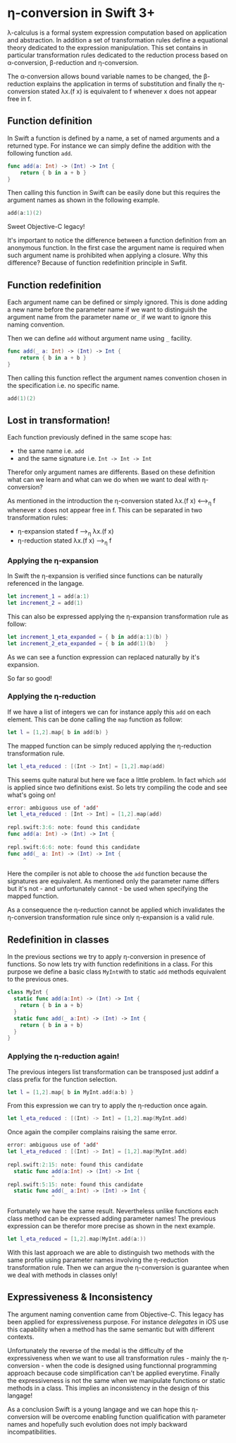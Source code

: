 # &eta;-conversion in Swift 3+

&lambda;-calculus is a formal system expression computation based on application and abstraction. 
In addition a set of transformation rules define a equational theory dedicated to the expression
manipulation. This set contains in particular transformation rules dedicated to the reduction process
based on &alpha;-conversion, &beta;-reduction and &eta;-conversion. 

The &alpha;-conversion allows bound variable names to be changed, the &beta;-reduction explains
the application in terms of substitution and finally the &eta;-conversion stated &lambda;x.(f x) 
is equivalent to f whenever x does not appear free in f.

## Function definition

In Swift a function is defined by a name, a set of named arguments and a returned type. For instance we can
simply define the addition with the following function `add`.

```Swift
func add(a: Int) -> (Int) -> Int {
    return { b in a + b }
}
```

Then calling this function in Swift can be easily done but this requires the argument names as shown in the following 
example.

```Swift
add(a:1)(2)
```

Sweet Objective-C legacy!

It's important to notice the difference between a function definition from an anonymous function. In the first
case the argument name is required when such argument name is prohibited when applying a closure. Why this 
difference? Because of function redefinition principle in Swfit.

## Function redefinition 

Each argument name can be defined or simply ignored. This is done adding a new name before the parameter name 
if we want to distinguish the argument name from the parameter name or`_` if we want to ignore this naming 
convention.

Then we can define `add`  without argument name using `_` facility.

```Swift
func add(_ a: Int) -> (Int) -> Int {
    return { b in a + b }
}
```

Then calling this function reflect the argument names convention chosen in the specification i.e. no specific
name.

```Swift
add(1)(2)
```

## Lost in transformation!

Each function previously defined in the same scope has:
- the same name i.e. `add`
- and the same signature i.e. `Int -> Int -> Int`

Therefor only argument names are differents. Based on these definition what can we learn and what can we do when
we want to deal with &eta;-conversion? 

As mentioned in the introduction the &eta;-conversion stated &lambda;x.(f x) &longleftrightarrow;<sub>&eta;</sub> f whenever x does not appear free in f. This can be separated in two transformation rules:
- &eta;-expansion stated f &longrightarrow;<sub>&eta;</sub> &lambda;x.(f x)
- &eta;-reduction stated &lambda;x.(f x) &longrightarrow;<sub>&eta;</sub> f 

### Applying the &eta;-expansion

In Swift the &eta;-expansion is verified since functions can be naturally referenced in the langage.

```Swift
let increment_1 = add(a:1)
let increment_2 = add(1)
```

This can also be expressed applying the &eta;-expansion transformation rule as follow:

```Swift
let increment_1_eta_expanded = { b in add(a:1)(b) }
let increment_2_eta_expanded = { b in add(1)(b)   }
```

As we can see a function expression can replaced naturally by it's expansion.

So far so good!

### Applying the &eta;-reduction

If we have a list of integers we can for instance apply this `add` on each element. 
This can be done calling the `map` function as follow:

```Swift
let l = [1,2].map{ b in add(b) }
```

The mapped function can be simply reduced applying the &eta;-reduction transformation rule.

```Swift
let l_eta_reduced : [(Int -> Int] = [1,2].map(add)
```

This seems quite natural but here we face a little problem. In fact which `add` is applied 
since two definitions exist. So lets try compiling the code and see what's going on! 

```Swift
error: ambiguous use of 'add'
let l_eta_reduced : [Int -> Int] = [1,2].map(add)
                                         ^
repl.swift:3:6: note: found this candidate
func add(a: Int) -> (Int) -> Int {
     ^
repl.swift:6:6: note: found this candidate
func add(_ a: Int) -> (Int) -> Int {
     ^
```

Here the compiler is not able to choose the `add` function because the signatures are equivalent. 
As mentioned only the parameter name differs but it's not - and unfortunately cannot - be used when 
specifying the mapped function.

As a consequence the &eta;-reduction cannot be applied which invalidates the &eta;-conversion transformation 
rule since only &eta;-expansion is a valid rule.

## Redefinition in classes

In the previous sections we try to apply &eta;-conversion in presence of functions. So now lets try with function 
redefinitions in a class. For this purpose we define a basic class `MyInt`with to static `add` methods equivalent
to the previous ones.

```Swift
class MyInt {
  static func add(a:Int) -> (Int) -> Int { 
    return { b in a + b}
  }  
  static func add(_ a:Int) -> (Int) -> Int { 
    return { b in a + b}
  }
}
```

### Applying the &eta;-reduction again!

The previous integers list transformation can be transposed just addinf a class prefix for the function selection.

```Swift
let l = [1,2].map{ b in MyInt.add(a:b) }
```

From this expression we can try to apply the &eta;-reduction once again.

```Swift
let l_eta_reduced : [(Int) -> Int] = [1,2].map(MyInt.add) 
```

 Once again the compiler complains raising the same error. 

```Swift
error: ambiguous use of 'add'
let l_eta_reduced : [(Int) -> Int] = [1,2].map(MyInt.add)
                                               ^
repl.swift:2:15: note: found this candidate
  static func add(a:Int) -> (Int) -> Int { 
              ^
repl.swift:5:15: note: found this candidate
  static func add(_ a:Int) -> (Int) -> Int { 
              ^
```

Fortunately we have the same result. Nevertheless unlike functions each class method 
can be expressed adding parameter names! The previous expression can be therefor more 
precise as shown in the next example.

```Swift
let l_eta_reduced = [1,2].map(MyInt.add(a:))
```

With this last approach we are able to distinguish two methods with the same profile
using parameter names involving the &eta;-reduction transformation rule. Then we can 
argue the &eta;-conversion is guarantee when we deal with methods in classes only!

## Expressiveness & Inconsistency

The argument naming convention came from Objective-C. This legacy has been applied 
for expressiveness purpose. For instance *delegates* in iOS use this capability when a 
method has the same semantic but with different contexts.

Unfortunately the reverse of the medal is the difficulty of the expressiveness when we 
want to use all transformation rules - mainly the &eta;-conversion - when the code is 
designed using functionnal programming approach because code simplification can't be
applied everytime. Finally the expressiveness is not the same when we manipulate functions 
or static methods in a class. This implies an inconsistency in the design of this langage!

As a conclusion Swift is a young langage and we can hope this &eta;-conversion will be 
overcome enabling function qualification with parameter names and hopefully such evolution 
does not imply backward incompatibilities.
